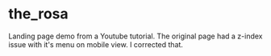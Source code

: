 # the_rosa
Landing page demo from a Youtube tutorial.
The original page had a z-index issue with it's menu on mobile view. I corrected that.
